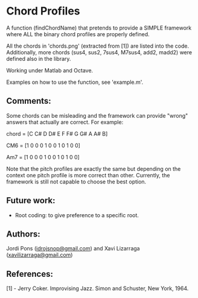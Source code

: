 Chord Profiles
==========================
A function (findChordName) that pretends to provide a SIMPLE framework where ALL the binary chord profiles are properly defined.

All the chords in 'chords.png' (extracted from [1]) are listed into the code.
Additionally, more chords (sus4, sus2, 7sus4, M7sus4, add2, madd2) were defined also in the library.

Working under Matlab and Octave.

Examples on how to use the function, see 'example.m'.

Comments:
---------------------------
Some chords can be misleading and the framework can provide "wrong" answers that actually are correct. For example:

chord = [C  C# D  D# E  F  F# G  G# A  A# B]

CM6   = [1  0  0  0  1  0  0  1  0  1  0  0] 

Am7   = [1  0  0  0  1  0  0  1  0  1  0  0] 

Note that the pitch profiles are exactly the same but depending on the context one pitch profile is more correct than other. Currently, the framework is still not capable to choose the best option.

Future work:
--------------------------
- Root coding: to give preference to a specific root.

Authors: 
--------------------------
Jordi Pons (idrojsnop@gmail.com) and Xavi Lizarraga (xavilizarraga@gmail.com)

References:
--------------------------
[1] - Jerry Coker. Improvising Jazz. Simon and Schuster, New York, 1964.

